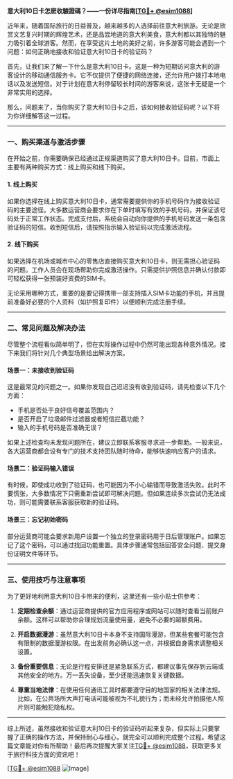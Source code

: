 **意大利10日卡怎麽收驗證碼？——一份详尽指南[[TG💪+ @esim1088](https://t.me/s/esim1088)]**

近年来，随着国际旅行的日益普及，越来越多的人选择前往意大利旅游。无论是欣赏文艺复兴时期的辉煌艺术，还是品尝地道的意大利美食，意大利都以其独特的魅力吸引着全球游客。然而，在享受这片土地的美好之前，许多游客可能会遇到一个问题：如何正确地接收和验证意大利10日卡的验证码？

首先，让我们来了解一下什么是意大利10日卡。这是一种为短期访问意大利的游客设计的移动通信服务卡。它不仅提供了便捷的网络连接，还允许用户拨打本地电话以及发送短信。对于计划在意大利停留较长时间的游客来说，这张卡无疑是一个非常实用的选择。

那么，问题来了，当你购买了意大利10日卡之后，该如何接收验证码呢？以下将为你详细解答这一过程。

---

### 一、购买渠道与激活步骤

在开始之前，你需要确保已经通过正规渠道购买了意大利10日卡。目前，市面上主要有两种购买方式：线上购买和线下购买。

#### 1. 线上购买
如果你选择在线上购买意大利10日卡，通常需要提供你的手机号码作为接收验证码的主要途径。大多数运营商会要求你在下单时填写有效的手机号码，并保证该号码处于正常工作状态。完成支付后，系统会自动向你提供的手机号码发送一条包含验证码的短信。收到短信后，请按照指示输入验证码以完成激活流程。

#### 2. 线下购买
如果选择在机场或城市中心的零售店直接购买意大利10日卡，则无需担心验证码的问题。工作人员会在现场帮助你完成激活操作。只需提供护照信息并确认付款即可轻松获得一张预装好资费的SIM卡。

无论采用哪种方式，重要的是要记得携带一部支持插入SIM卡功能的手机，并且提前准备好必要的个人资料（如护照复印件）以便顺利完成注册手续。

---

### 二、常见问题及解决办法

尽管整个流程看似简单明了，但在实际操作过程中仍然可能出现各种意外情况。接下来我们将针对几个典型场景给出解决方案。

#### 场景一：未接收到验证码
这是最常见的问题之一。如果你发现自己迟迟没有收到验证码，请先检查以下几个方面：
- 手机是否处于良好信号覆盖范围内？
- 是否开启了垃圾邮件过滤器或者短信拦截功能？
- 输入的手机号码是否准确无误？

如果上述检查均未发现问题所在，建议立即联系客服寻求进一步帮助。一般来说，各大运营商都会设有专门的技术支持团队随时待命，能够快速响应客户的请求。

#### 场景二：验证码输入错误
有时候，即使成功收到了验证码，也可能因为不小心输错而导致激活失败。此时不要慌张，大多数情况下只需重新尝试即可解决问题。但如果连续多次尝试仍无法成功，则可能需要联系客服获取新的验证码。

#### 场景三：忘记初始密码
部分运营商可能会要求新用户设置一个独立的登录密码用于日后管理账户。如果忘记了这个密码，可以通过找回功能重置。具体步骤通常包括回答安全问题、提交身份证明文件等环节。

---

### 三、使用技巧与注意事项

为了更好地利用意大利10日卡带来的便利，这里还有一些小贴士供参考：

1. **定期检查余额**：通过运营商提供的官方应用程序或网站可以随时查看当前账户余额。这样可以帮助你合理规划流量使用量，避免不必要的超额费用。
   
2. **开启数据漫游**：虽然意大利10日卡本身不支持国际漫游，但某些套餐可能包含有限制的数据漫游权限。在出发前务必确认这一点，并根据自身需求调整相关设置。

3. **备份重要信息**：无论是行程安排还是紧急联系方式，都建议事先保存到云端或其他安全的地方。万一丢失设备，至少还能迅速恢复关键数据。

4. **尊重当地法律**：在使用任何通讯工具时都要遵守目的地国家的相关法律法规。比如，在公共场所大声打电话可能被视为不礼貌行为；而未经允许拍摄他人照片则可能触犯隐私权。

---

综上所述，虽然接收和验证意大利10日卡的验证码听起来复杂，但实际上只要掌握了正确的操作方法，并保持耐心与细心，就完全可以顺利完成整个过程。希望这篇文章能对你有所帮助！最后再次提醒大家关注[TG💪+ @esim1088](https://t.me/s/esim1088)，获取更多关于旅行科技方面的资讯吧！

[[TG💪+ @esim1088](https://t.me/s/esim1088) ![Image](https://i.postimg.cc/4NQfJmqS/Snipaste-2025-05-13-00-14-12.png)]